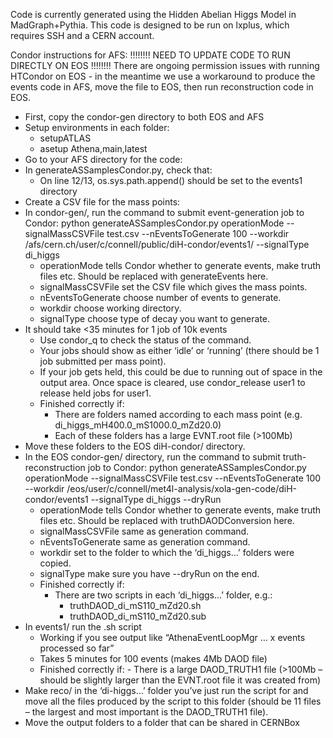 Code is currently generated using the Hidden Abelian Higgs Model in MadGraph+Pythia.
This code is designed to be run on lxplus, which requires SSH and a CERN account.

Condor instructions for AFS:
!!!!!!!! NEED TO UPDATE CODE TO RUN DIRECTLY ON EOS !!!!!!!!
There are ongoing permission issues with running HTCondor on EOS - in the meantime we use a workaround to produce the events code in AFS, move the file to EOS, then run reconstruction code in EOS.

- First, copy the condor-gen directory to both EOS and AFS
- Setup environments in each folder:
    - setupATLAS
    - asetup Athena,main,latest
- Go to your AFS directory for the code:
- In generateASSamplesCondor.py, check that:
    - On line 12/13, os.sys.path.append() should be set to the events1 directory
- Create a CSV file for the mass points:
- In condor-gen/, run the command to submit event-generation job to Condor:
python generateASSamplesCondor.py operationMode --signalMassCSVFile test.csv --nEventsToGenerate 100 --workdir /afs/cern.ch/user/c/connell/public/diH-condor/events1/ --signalType di_higgs
    - operationMode tells Condor whether to generate events, make truth files etc. Should be replaced with generateEvents here.
    - signalMassCSVFile set the CSV file which gives the mass points.
    - nEventsToGenerate choose number of events to generate.
    - workdir choose working directory.
    - signalType choose type of decay you want to generate.
- It should take <35 minutes for 1 job of 10k events
    - Use condor_q to check the status of the command.
    - Your jobs should show as either ‘idle’ or ‘running’ (there should be 1 job submitted per mass point).
    - If your job gets held, this could be due to running out of space in the output area. Once space is cleared, use condor_release user1 to release held jobs for user1.
    - Finished correctly if:
        - There are folders named according to each mass point (e.g. di_higgs_mH400.0_mS1000.0_mZd20.0)
        - Each of these folders has a large EVNT.root file (>100Mb)
- Move these folders to the EOS diH-condor/ directory.
- In the EOS condor-gen/ directory, run the command to submit truth-reconstruction job to Condor:
python generateASSamplesCondor.py operationMode --signalMassCSVFile test.csv --nEventsToGenerate 100 --workdir /eos/user/c/connell/met4l-analysis/xola-gen-code/diH-condor/events1 --signalType di_higgs --dryRun
    - operationMode tells Condor whether to generate events, make truth files etc. Should be replaced with truthDAODConversion here.
    - signalMassCSVFile same as generation command.
    - nEventsToGenerate same as generation command.
    - workdir set to the folder to which the ‘di_higgs…’ folders were copied.
    - signalType make sure you have --dryRun on the end.
    - Finished correctly if:
        - There are two scripts in each ‘di_higgs…’ folder, e.g.:
            - truthDAOD_di_mS110_mZd20.sh
            - truthDAOD_di_mS110_mZd20.sub
- In events1/ run the .sh script
    - Working if you see output like “AthenaEventLoopMgr … x events processed so far”
    - Takes 5 minutes for 100 events (makes 4Mb DAOD file)
    - Finished correctly if:
            - There is a large DAOD_TRUTH1 file (>100Mb – should be slightly larger than the EVNT.root file it was created from)
- Make reco/ in the ‘di-higgs…’ folder you’ve just run the script for and move all the files produced by the script to this folder (should be 11 files – the largest and most important is the DAOD_TRUTH1 file).
- Move the output folders to a folder that can be shared in CERNBox
